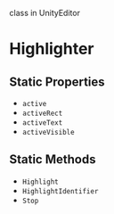 class in UnityEditor
# Highlighter

## Static Properties
- `active`
- `activeRect`
- `activeText`
- `activeVisible`
## Static Methods
- `Highlight`
- `HighlightIdentifier`
- `Stop`
